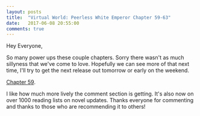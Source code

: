 ```yaml
---
layout: posts
title:  "Virtual World: Peerless White Emperor Chapter 59-63"
date:   2017-06-08 20:55:00
comments: true
---
```


Hey Everyone,

So many power ups these couple chapters. Sorry there wasn't as much sillyness that we've come to love. Hopefully we can see more of that next time, I'll try to get the next release out tomorrow or early on the weekend.

[Chapter 59][vwpwe0059].

I like how much more lively the comment section is getting. It's also now on over 1000 reading lists on novel updates. Thanks everyone for commenting and thanks to those who are recommending it to others!

[vwpwe0059]: {{site.url}}/translations/vwpwe/0059.html